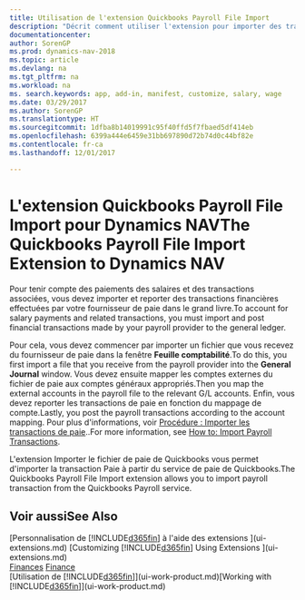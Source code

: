 ```yaml
---
title: Utilisation de l'extension Quickbooks Payroll File Import
description: "Décrit comment utiliser l'extension pour importer des transactions de salaire et de paie à partir du service de paie de Quickbooks."
documentationcenter: 
author: SorenGP
ms.prod: dynamics-nav-2018
ms.topic: article
ms.devlang: na
ms.tgt_pltfrm: na
ms.workload: na
ms. search.keywords: app, add-in, manifest, customize, salary, wage
ms.date: 03/29/2017
ms.author: SorenGP
ms.translationtype: HT
ms.sourcegitcommit: 1dfba8b14019991c95f40ffd5f7fbaed5df414eb
ms.openlocfilehash: 6399a444e6459e31bb697890d72b74d0c44bf82e
ms.contentlocale: fr-ca
ms.lasthandoff: 12/01/2017

---
```

# <a name="the-quickbooks-payroll-file-import-extension-to-dynamics-nav"></a><span data-ttu-id="86067-103">L'extension Quickbooks Payroll File Import pour Dynamics NAV</span><span class="sxs-lookup"><span data-stu-id="86067-103">The Quickbooks Payroll File Import Extension to Dynamics NAV</span></span>
<span data-ttu-id="86067-104">Pour tenir compte des paiements des salaires et des transactions associées, vous devez importer et reporter des transactions financières effectuées par votre fournisseur de paie dans le grand livre.</span><span class="sxs-lookup"><span data-stu-id="86067-104">To account for salary payments and related transactions, you must import and post financial transactions made by your payroll provider to the general ledger.</span></span>

<span data-ttu-id="86067-105">Pour cela, vous devez commencer par importer un fichier que vous recevez du fournisseur de paie dans la fenêtre **Feuille comptabilité**.</span><span class="sxs-lookup"><span data-stu-id="86067-105">To do this, you first import a file that you receive from the payroll provider into the **General Journal** window.</span></span> <span data-ttu-id="86067-106">Vous devez ensuite mapper les comptes externes du fichier de paie aux comptes généraux appropriés.</span><span class="sxs-lookup"><span data-stu-id="86067-106">Then you map the external accounts in the payroll file to the relevant G/L accounts.</span></span> <span data-ttu-id="86067-107">Enfin, vous devez reporter les transactions de paie en fonction du mappage de compte.</span><span class="sxs-lookup"><span data-stu-id="86067-107">Lastly, you post the payroll transactions according to the account mapping.</span></span> <span data-ttu-id="86067-108">Pour plus d'informations, voir [Procédure : Importer les transactions de paie](finance-how-import-payroll-transactions.md)..</span><span class="sxs-lookup"><span data-stu-id="86067-108">For more information, see [How to: Import Payroll Transactions](finance-how-import-payroll-transactions.md).</span></span>

<span data-ttu-id="86067-109">L'extension Importer le fichier de paie de Quickbooks vous permet d'importer la transaction Paie à partir du service de paie de Quickbooks.</span><span class="sxs-lookup"><span data-stu-id="86067-109">The Quickbooks Payroll File Import extension allows you to import payroll transaction from the Quickbooks Payroll service.</span></span>

## <a name="see-also"></a><span data-ttu-id="86067-110">Voir aussi</span><span class="sxs-lookup"><span data-stu-id="86067-110">See Also</span></span>
<span data-ttu-id="86067-111">[Personnalisation de [!INCLUDE[d365fin](includes/d365fin_md.md)] à l'aide des extensions ](ui-extensions.md)  </span><span class="sxs-lookup"><span data-stu-id="86067-111">[Customizing [!INCLUDE[d365fin](includes/d365fin_md.md)] Using Extensions ](ui-extensions.md)  </span></span>  
<span data-ttu-id="86067-112">[Finances](finance.md)  </span><span class="sxs-lookup"><span data-stu-id="86067-112">[Finance](finance.md)  </span></span>  
<span data-ttu-id="86067-113">[Utilisation de [!INCLUDE[d365fin](includes/d365fin_md.md)]](ui-work-product.md)</span><span class="sxs-lookup"><span data-stu-id="86067-113">[Working with [!INCLUDE[d365fin](includes/d365fin_md.md)]](ui-work-product.md)</span></span>

